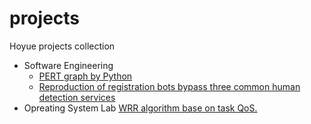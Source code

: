 # projects
Hoyue projects collection

* Software Engineering
  * [PERT graph by Python](https://github.com/Aki-Hoyue/projects/tree/main/SE/PERT)
  * [Reproduction of registration bots bypass three common human detection services](https://github.com/Aki-Hoyue/projects/tree/main/SE/Registration_Bots)
* Opreating System Lab
  [WRR algorithm base on task QoS.](https://github.com/Aki-Hoyue/projects/tree/main/OS_lab/WRR)
